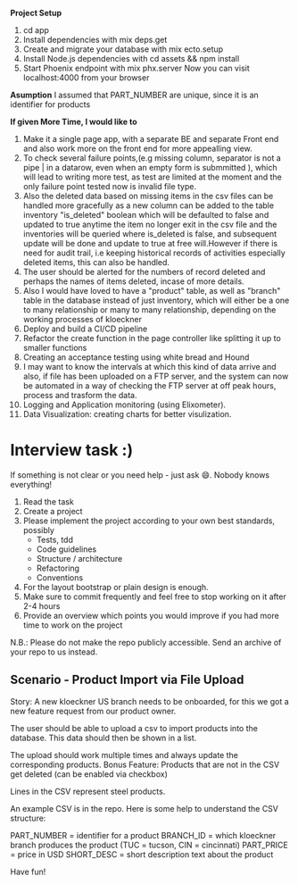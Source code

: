**Project Setup**

1. cd app
2. Install dependencies with mix deps.get
3. Create and migrate your database with mix ecto.setup
4. Install Node.js dependencies with cd assets && npm install
5. Start Phoenix endpoint with mix phx.server
Now you can visit localhost:4000 from your browser


**Asumption**
 I assumed that PART_NUMBER  are unique, since it is an identifier for products

**If given More Time, I would like to**

1. Make it a single page app, with a separate BE and separate Front end and also work more on the front end for more appealling view.
2. To check several failure points,(e.g missing column, separator is not a pipe | in a datarow, even when an empty form is submmitted ), which will lead to writing more test, as test are limited at the moment and the only failure point tested now is invalid file type.
3. Also the deleted data based on missing items in the csv files can be handled more gracefully as a new column can be added to the table inventory "is_deleted" boolean which will be defaulted to false and updated to true anytime the item no longer exit in the csv file and the inventories will be queried where is_deleted is false, and subsequent update will be done and update to true at free will.However if there is need for audit trail, i.e keeping historical records of activities especially deleted items, this can also be handled.
4. The user should be alerted for the numbers of record deleted and perhaps the names of items deleted, incase of more details.
5. Also I would have loved to have a "product" table, as well as "branch" table in the database instead of just inventory,
which will either be a one to many relationship or many to many relationship, depending on the working processes of kloeckner 
6. Deploy and build a CI/CD pipeline
7. Refactor the create function in the page controller like splitting it up to smaller functions
8. Creating an acceptance testing using white bread and Hound
9. I may want to know the intervals at which this kind of data arrive and also, if file has been uploaded on a FTP server, and the system can now be automated in a way of checking the FTP server at off peak hours, process and trasform the data.
10. Logging and Application monitoring (using Elixometer).
11. Data Visualization: creating charts for better visulization.



Interview task :)
===============================

If something is not clear or you need help - just ask :smile:. Nobody knows everything!

1. Read the task
2. Create a project
3. Please implement the project according to your own best standards, possibly
   - Tests, tdd
   - Code guidelines
   - Structure / architecture
   - Refactoring
   - Conventions
4. For the layout bootstrap or plain design is enough.
5. Make sure to commit frequently and feel free to stop working on it after 2-4 hours
6. Provide an overview which points you would improve if you had more time to work on the project

N.B.: Please do not make the repo publicly accessible. Send an archive of your repo to us instead.

Scenario - Product Import via File Upload
---------------------------

Story: A new kloeckner US branch needs to be onboarded, for this we got a new feature request from our product owner.

The user should be able to upload a csv to import products into the database. This data should then be shown in a list.

The upload should work multiple times and always update the corresponding products.
Bonus Feature: Products that are not in the CSV get deleted (can be enabled via checkbox)

Lines in the CSV represent steel products.

An example CSV is in the repo.
Here is some help to understand the CSV structure:

PART_NUMBER = identifier for a product
BRANCH_ID = which kloeckner branch produces the product (TUC = tucson, CIN = cincinnati)
PART_PRICE = price in USD
SHORT_DESC = short description text about the product

Have fun!
